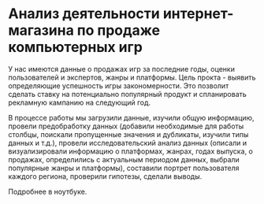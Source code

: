 # Анализ деятельности интернет-магазина по продаже компьютерных игр
У нас имеются данные о продажах игр за последние годы, оценки пользователей и экспертов, жанры и платформы. Цель прокта - выявить определяющие успешность игры закономерности. Это позволит сделать ставку на потенциально популярный продукт и спланировать рекламную кампанию на следующий год.

В процессе работы мы загрузили данные, изучили общую информацию, провели предобработку данных (добавили необходимые для работы столбцы, поискали пропущенные значения и дубликаты, изучили типы данных и т.д.), провели исследовательский анализ данных (описали и визуализировали информацию о платформах, жанрах, годах выпуска, о продажах, определились с актуальным периодом данных, выбрали популярные жанры и платформы), составили портрет пользователя каждого региона, проверили гипотезы, сделали выводы.

Подробнее в ноутбуке.
